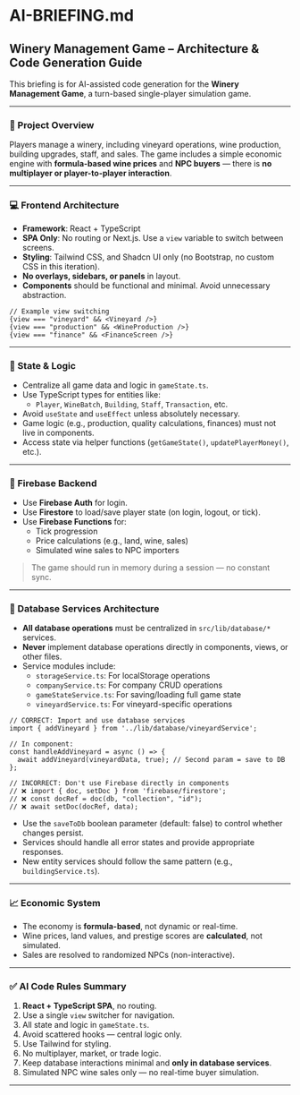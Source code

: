 # AI-BRIEFING.md

## Winery Management Game – Architecture & Code Generation Guide

This briefing is for AI-assisted code generation for the **Winery Management Game**, a turn-based single-player simulation game.

---

### 🔧 Project Overview
Players manage a winery, including vineyard operations, wine production, building upgrades, staff, and sales. The game includes a simple economic engine with **formula-based wine prices** and **NPC buyers** — there is **no multiplayer or player-to-player interaction**.

---

### 💻 Frontend Architecture

- **Framework**: React + TypeScript
- **SPA Only**: No routing or Next.js. Use a `view` variable to switch between screens.
- **Styling**: Tailwind CSS, and Shadcn UI only (no Bootstrap, no custom CSS in this iteration).
- **No overlays, sidebars, or panels** in layout.
- **Components** should be functional and minimal. Avoid unnecessary abstraction.

```tsx
// Example view switching
{view === "vineyard" && <Vineyard />}
{view === "production" && <WineProduction />}
{view === "finance" && <FinanceScreen />}
```

---

### 🧠 State & Logic

- Centralize all game data and logic in `gameState.ts`.
- Use TypeScript types for entities like:
  - `Player`, `WineBatch`, `Building`, `Staff`, `Transaction`, etc.
- Avoid `useState` and `useEffect` unless absolutely necessary.
- Game logic (e.g., production, quality calculations, finances) must not live in components.
- Access state via helper functions (`getGameState()`, `updatePlayerMoney()`, etc.).

---

### 🔌 Firebase Backend

- Use **Firebase Auth** for login.
- Use **Firestore** to load/save player state (on login, logout, or tick).
- Use **Firebase Functions** for:
  - Tick progression
  - Price calculations (e.g., land, wine, sales)
  - Simulated wine sales to NPC importers

> The game should run in memory during a session — no constant sync.

---

### 💾 Database Services Architecture

- **All database operations** must be centralized in `src/lib/database/*` services.
- **Never** implement database operations directly in components, views, or other files.
- Service modules include:
  - `storageService.ts`: For localStorage operations
  - `companyService.ts`: For company CRUD operations
  - `gameStateService.ts`: For saving/loading full game state
  - `vineyardService.ts`: For vineyard-specific operations

```tsx
// CORRECT: Import and use database services
import { addVineyard } from '../lib/database/vineyardService';

// In component:
const handleAddVineyard = async () => {
  await addVineyard(vineyardData, true); // Second param = save to DB
};

// INCORRECT: Don't use Firebase directly in components
// ❌ import { doc, setDoc } from 'firebase/firestore';
// ❌ const docRef = doc(db, "collection", "id");
// ❌ await setDoc(docRef, data);
```

- Use the `saveToDb` boolean parameter (default: false) to control whether changes persist.
- Services should handle all error states and provide appropriate responses.
- New entity services should follow the same pattern (e.g., `buildingService.ts`).

---

### 📈 Economic System

- The economy is **formula-based**, not dynamic or real-time.
- Wine prices, land values, and prestige scores are **calculated**, not simulated.
- Sales are resolved to randomized NPCs (non-interactive).

---

### ✅ AI Code Rules Summary

1. **React + TypeScript SPA**, no routing.
2. Use a single `view` switcher for navigation.
3. All state and logic in `gameState.ts`.
4. Avoid scattered hooks — central logic only.
5. Use Tailwind for styling.
6. No multiplayer, market, or trade logic.
7. Keep database interactions minimal and **only in database services**.
8. Simulated NPC wine sales only — no real-time buyer simulation.

---

